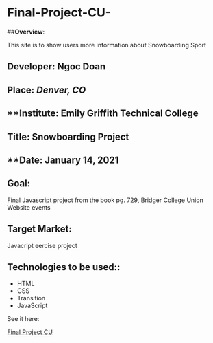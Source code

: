 # Final-Project-CU-

##**Overview**:
<br>

This site is to show users more information about Snowboarding Sport 

## **Developer**: Ngoc Doan
## **Place:** *Denver, CO*
## **Institute: Emily Griffith Technical College
## **Title**: Snowboarding Project 
## **Date: January 14, 2021

## **Goal**:
Final Javascript project from the book pg. 729, Bridger College Union Website events

## **Target Market**: 
Javacript eercise project 

## **Technologies to be used:**:
* HTML
* CSS
* Transition
* JavaScript 



See it here: 

[Final Project CU ](https://ndoan24.github.io/Final-Project-CU-)
